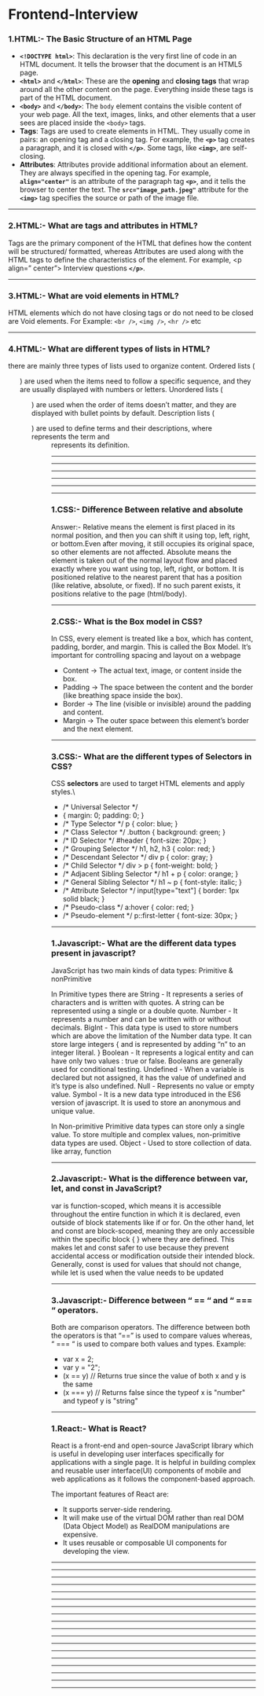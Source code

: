 # Frontend-Interview

###   1.HTML:- The Basic Structure of an HTML Page
* **`<!DOCTYPE html>`**: This declaration is the very first line of code in an HTML document. It tells the browser that the document is an HTML5 page.
* **`<html>`** and **`</html>`**: These are the **opening** and **closing tags** that wrap around all the other content on the page. Everything inside these tags is part of the HTML document.
* **`<body>`** and **`</body>`**: The `body` element contains the visible content of your web page. All the text, images, links, and other elements that a user sees are placed inside the `<body>` tags.
* **Tags**: Tags are used to create elements in HTML. They usually come in pairs: an opening tag and a closing tag. For example, the **`<p>`** tag creates a paragraph, and it is closed with **`</p>`**. Some tags, like **`<img>`**, are self-closing.
* **Attributes**: Attributes provide additional information about an element. They are always specified in the opening tag. For example, **`align="center"`** is an attribute of the paragraph tag **`<p>`**, and it tells the browser to center the text. The **`src="image_path.jpeg"`** attribute for the **`<img>`** tag specifies the source or path of the image file.
***

###   2.HTML:- What are tags and attributes in HTML?
Tags are the primary component of the HTML that defines how the content will be structured/ formatted, whereas Attributes are used along with the HTML tags to define the characteristics of the element. For example, <p align=” center”> Interview questions **`</p>`**.
***

###  3.HTML:- What are void elements in HTML?
HTML elements which do not have closing tags or do not need to be closed are Void elements. For Example: `<br />`, `<img />`, `<hr />` etc
***

### 4.HTML:- What are different types of lists in HTML?
there are mainly three types of lists used to organize content. Ordered lists (<ol>) are used when the items need to follow a specific sequence, and they are usually displayed with numbers or letters. Unordered lists (<ul>) are used when the order of items doesn’t matter, and they are displayed with bullet points by default. Description lists (<dl>) are used to define terms and their descriptions, where <dt> represents the term and <dd> represents its definition.
***

***



***

***



***

***



###   1.CSS:- Difference Between relative and absolute
Answer:- Relative means the element is first placed in its normal position, and then you can shift it using top, left, right, or bottom.Even after moving, it still occupies its original space, so other elements are not affected.
Absolute means the element is taken out of the normal layout flow and placed exactly where you want using top, left, right, or bottom. It is positioned relative to the nearest parent that has a position (like relative, absolute, or fixed). If no such parent exists, it positions relative to the page (html/body).
***

###   2.CSS:- What is the Box model in CSS?
In CSS, every element is treated like a box, which has content, padding, border, and margin. This is called the Box Model. It’s important for controlling spacing and layout on a webpage
* Content → The actual text, image, or content inside the box.
* Padding → The space between the content and the border (like breathing space inside the box).
* Border → The line (visible or invisible) around the padding and content.
* Margin → The outer space between this element’s border and the next element.
* ***


###   3.CSS:- What are the different types of Selectors in CSS?
CSS **selectors** are used to target HTML elements and apply styles.\

* /* Universal Selector */
* {
  margin: 0;
  padding: 0;
}
* /* Type Selector */
p {
  color: blue;
}
* /* Class Selector */
.button {
  background: green;
}
* /* ID Selector */
#header {
  font-size: 20px;
}
* /* Grouping Selector */
h1, h2, h3 {
  color: red;
}
* /* Descendant Selector */
div p {
  color: gray;
}
* /* Child Selector */
div > p {
  font-weight: bold;
}
* /* Adjacent Sibling Selector */
h1 + p {
  color: orange;
}
* /* General Sibling Selector */
h1 ~ p {
  font-style: italic;
}
* /* Attribute Selector */
input[type="text"] {
  border: 1px solid black;
}
* /* Pseudo-class */
a:hover {
  color: red;
}
*  /* Pseudo-element */
p::first-letter {
  font-size: 30px;
}
***

###   1.Javascript:- What are the different data types present in javascript?
JavaScript has two main kinds of data types: Primitive & nonPrimitive

In Primitive types there are
String - It represents a series of characters and is written with quotes. A string can be represented using a single or a double quote.
Number - It represents a number and can be written with or without decimals.
BigInt - This data type is used to store numbers which are above the limitation of the Number data type. It can store large integers { and is represented by adding “n” to an integer literal. }
Boolean - It represents a logical entity and can have only two values : true or false. Booleans are generally used for conditional testing.
Undefined - When a variable is declared but not assigned, it has the value of undefined and it’s type is also undefined.
Null - Represents no value or empty value.
Symbol - It is a new data type introduced in the ES6 version of javascript. It is used to store an anonymous and unique value.

In Non-primitive 
Primitive data types can store only a single value. To store multiple and complex values, non-primitive data types are used.
Object - Used to store collection of data.  like array, function
***

###  2.Javascript:- What is the difference between var, let, and const in JavaScript?
var is function-scoped, which means it is accessible throughout the entire function in which it is declared, even outside of block statements like if or for. On the other hand, let and const are block-scoped, meaning they are only accessible within the specific block { } where they are defined. This makes let and const safer to use because they prevent accidental access or modification outside their intended block. Generally, const is used for values that should not change, while let is used when the value needs to be updated
***

###  3.Javascript:- Difference between “ == “ and “ === “ operators.
Both are comparison operators. The difference between both the operators is that “==” is used to compare values whereas, “ === “ is used to compare both values and types.
Example:
* var x = 2;
* var y = "2";
* (x == y)  // Returns true since the value of both x and y is the same
* (x === y) // Returns false since the typeof x is "number" and typeof y is "string"
***


###  1.React:- What is React?
React is a front-end and open-source JavaScript library which is useful in developing user interfaces specifically for applications with a single page. It is helpful in building complex and reusable user interface(UI) components of mobile and web applications as it follows the component-based approach.

The important features of React are:

* It supports server-side rendering.
* It will make use of the virtual DOM rather than real DOM (Data Object Model) as RealDOM manipulations are expensive.
* It uses reusable or composable UI components for developing the view.




***



***

***



***

***



***

***



***

***



***

***



***

***



***

***



***

***

***
